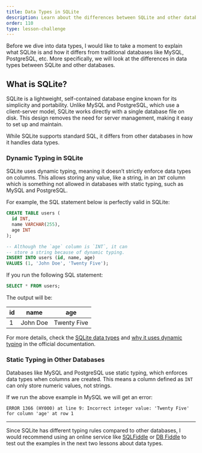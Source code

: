 ```yaml
---
title: Data Types in SQLite
description: Learn about the differences between SQLite and other databases.
order: 110
type: lesson-challenge
---
```


Before we dive into data types, I would like to take a moment to explain what SQLite is and how it differs from traditional databases like MySQL, PostgreSQL, etc. More specifically, we will look at the differences in data types between SQLite and other databases.

## What is SQLite?

SQLite is a lightweight, self-contained database engine known for its simplicity and portability. Unlike MySQL and PostgreSQL, which use a client-server model, SQLite works directly with a single database file on disk. This design removes the need for server management, making it easy to set up and maintain.

While SQLite supports standard SQL, it differs from other databases in how it handles data types.

### Dynamic Typing in SQLite

SQLite uses dynamic typing, meaning it doesn’t strictly enforce data types on columns. This allows storing any value, like a string, in an `INT` column which is something not allowed in databases with static typing, such as MySQL and PostgreSQL.

For example, the SQL statement below is perfectly valid in SQLite:

```sql
CREATE TABLE users (
  id INT,
  name VARCHAR(255),
  age INT
);

-- Although the `age` column is `INT`, it can
-- store a string because of dynamic typing.
INSERT INTO users (id, name, age)
VALUES (1, 'John Doe', 'Twenty Five');
```

If you run the following SQL statement:

```sql
SELECT * FROM users;
```

The output will be:

| id  | name     | age         |
| --- | -------- | ----------- |
| 1   | John Doe | Twenty Five |

For more details, check the [SQLite data types](https://www.sqlite.org/datatype3.html) and [why it uses dynamic typing](https://www.sqlite.org/flextypegood.html) in the official documentation.

### Static Typing in Other Databases

Databases like MySQL and PostgreSQL use static typing, which enforces data types when columns are created. This means a column defined as `INT` can only store numeric values, not strings.

If we run the above example in MySQL we will get an error:

```
ERROR 1366 (HY000) at line 9: Incorrect integer value: 'Twenty Five' for column 'age' at row 1
```

---

Since SQLite has different typing rules compared to other databases, I would recommend using an online service like [SQLFiddle](https://sqlfiddle.com/) or [DB Fiddle](https://www.db-fiddle.com/) to test out the examples in the next two lessons about data types.
